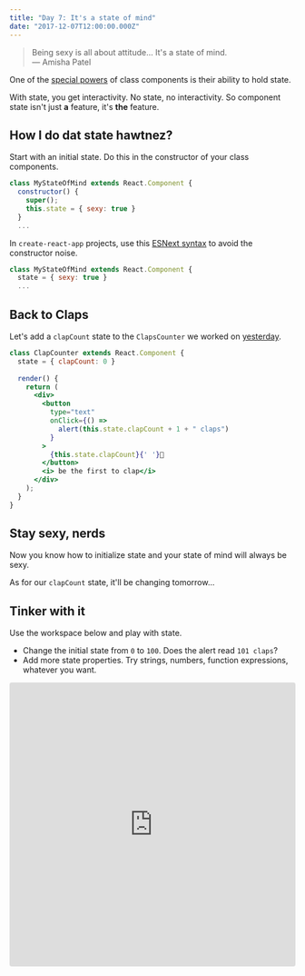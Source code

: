 ```yaml
---
title: "Day 7: It's a state of mind"
date: "2017-12-07T12:00:00.000Z"
---
```


<div class="measure">

> Being sexy is all about attitude... It's a state of mind.  
— Amisha Patel

One of the [special powers](/2017/5) of class components is their ability to hold state.

With state, you get interactivity.
No state, no interactivity.
So component state isn't just **a** feature, it's **the** feature.

## How I do dat state hawtnez?

Start with an initial state.
Do this in the constructor of your class components.

```jsx
class MyStateOfMind extends React.Component {
  constructor() {
    super();
    this.state = { sexy: true }
  }
  ...
```

In `create-react-app` projects, use this [ESNext syntax](https://babeljs.io/docs/plugins/transform-class-properties/) to avoid the constructor noise.

```jsx
class MyStateOfMind extends React.Component {
  state = { sexy: true }
  ...
```

## Back to Claps

Let's add a `clapCount` state to the `ClapsCounter` we worked on [yesterday](/2017/6).

```jsx
class ClapCounter extends React.Component {
  state = { clapCount: 0 }
  
  render() {
    return (
      <div>
        <button
          type="text"
          onClick={() =>
            alert(this.state.clapCount + 1 + " claps")
          }
        >
          {this.state.clapCount}{' '}👏
        </button>
        <i> be the first to clap</i>
      </div>
    );
  }
}
```

## Stay sexy, nerds

Now you know how to initialize state and your state of mind will always be sexy.

As for our `clapCount` state, it'll be changing tomorrow...

## Tinker with it

Use the workspace below and play with state.
* Change the initial state from `0` to `100`. Does the alert read `101 claps`?
* Add more state properties. Try strings, numbers, function expressions, whatever you want.

</div>

<iframe src="https://codesandbox.io/embed/q8oprqk16q" style="width:100%; height:500px; border:0; border-radius: 4px; overflow:hidden;" sandbox="allow-modals allow-forms allow-popups allow-scripts allow-same-origin"></iframe>